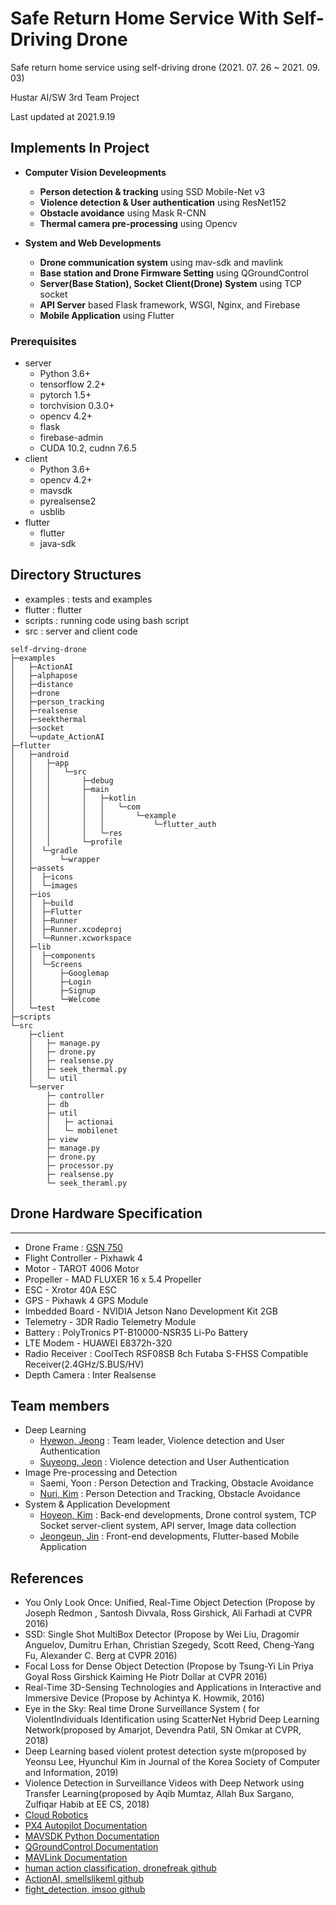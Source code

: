 # Safe Return Home Service With Self-Driving Drone


Safe return home service using self-driving drone (2021. 07. 26 ~ 2021. 09. 03)

Hustar AI/SW 3rd Team Project 

Last updated at 2021.9.19

## Implements In Project


- **Computer Vision Develeopments**
    - **Person detection & tracking** using SSD Mobile-Net v3
    - **Violence detection & User authentication** using ResNet152
    - **Obstacle avoidance** using Mask R-CNN
    - **Thermal camera pre-processing** using Opencv

- **System and Web Developments**
    - **Drone communication system** using mav-sdk and mavlink
    - **Base station and Drone Firmware Setting** using QGroundControl
    - **Server(Base Station), Socket Client(Drone) System** using TCP socket
    - **API Server** based Flask framework, WSGI, Nginx, and Firebase
    - **Mobile Application** using Flutter

### Prerequisites


- server
    - Python 3.6+
    - tensorflow 2.2+
    - pytorch 1.5+
    - torchvision 0.3.0+
    - opencv 4.2+
    - flask
    - firebase-admin
    - CUDA 10.2, cudnn 7.6.5
- client
    - Python 3.6+
    - opencv 4.2+
    - mavsdk
    - pyrealsense2
    - usblib
- flutter
    - flutter
    - java-sdk

## Directory Structures


- examples : tests and examples
- flutter : flutter
- scripts : running code using bash script
- src : server and client code

```
self-drving-drone
├─examples
│   ├─ActionAI
│   ├─alphapose
│   ├─distance
│   ├─drone
│   ├─person_tracking
│   ├─realsense
│   ├─seekthermal
│   ├─socket
│   └─update_ActionAI
├─flutter
│   ├─android
│   │   ├─app
│   │   │   └─src
│   │   │       ├─debug
│   │   │       ├─main
│   │   │       │   ├─kotlin
│   │   │       │   │   └─com
│   │   │       │   │       └─example
│   │   │       │   │           └─flutter_auth
│   │   │       │   └─res
│   │   │       └─profile
│   │  └─gradle
│   │      └─wrapper
│   ├─assets
│   │  ├─icons
│   │  └─images
│   ├─ios
│   │  ├─build
│   │  ├─Flutter
│   │  ├─Runner
│   │  ├─Runner.xcodeproj
│   │  └─Runner.xcworkspace
│   ├─lib
│   │  ├─components
│   │  └─Screens
│   │      ├─Googlemap
│   │      ├─Login
│   │      ├─Signup
│   │      └─Welcome
│   └─test
├─scripts
└─src
    ├─client
    │   ├─ manage.py
    │   ├─ drone.py
    │   ├─ realsense.py
    │   ├─ seek_thermal.py
    │   └─ util
    └─server
        ├─ controller
        ├─ db
        ├─ util
        │   ├─ actionai
        │   └─ mobilenet
        ├─ view
        ├─ manage.py
        ├─ drone.py
        ├─ processor.py
        ├─ realsense.py
        └─ seek_theraml.py
```

## Drone Hardware Specification

---

- Drone Frame : [GSN 750](https://smartstore.naver.com/itssg/products/5164489850)
- Flight Controller - Pixhawk 4
- Motor - TAROT 4006 Motor
- Propeller - MAD FLUXER 16 x 5.4 Propeller
- ESC -  Xrotor 40A ESC
- GPS - Pixhawk 4 GPS Module
- Imbedded Board - NVIDIA Jetson Nano Development Kit 2GB
- Telemetry - 3DR Radio Telemetry Module
- Battery : PolyTronics PT-B10000-NSR35 Li-Po Battery
- LTE Modem - HUAWEI E8372h-320
- Radio Receiver : CoolTech RSF08SB 8ch Futaba S-FHSS Compatible Receiver(2.4GHz/S.BUS/HV)
- Depth Camera : Inter Realsense

## **Team members**


- Deep Learning
    - [Hyewon, Jeong](https://github.com/hyemWon) : Team leader, Violence detection and User Authentication
    - [Suyeong, Jeon](https://github.com/devsuyoung) : Violence detection and User Authentication
- Image Pre-processing and Detection
    - Saemi, Yoon : Person Detection and Tracking, Obstacle Avoidance
    - [Nuri, Kim](https://github.com/dev-wendy) : Person Detection and Tracking, Obstacle Avoidance
- System & Application Development
    - [Hoyeon, Kim](https://github.com/mozzihozzi) : Back-end developments, Drone control system, TCP Socket server-client system, API server, Image data collection
    - [Jeongeun, Jin](https://github.com/dev-merry) : Front-end developments, Flutter-based Mobile Application

## References


- You Only Look Once: Unified, Real-Time Object Detection (Propose by Joseph Redmon , Santosh Divvala, Ross Girshick, Ali Farhadi at CVPR 2016)
- SSD: Single Shot MultiBox Detector (Propose by Wei Liu, Dragomir Anguelov, Dumitru Erhan, Christian Szegedy, Scott Reed, Cheng-Yang Fu, Alexander C. Berg at CVPR 2016)
- Focal Loss for Dense Object Detection (Propose by Tsung-Yi Lin Priya Goyal Ross Girshick Kaiming He Piotr Dollar at CVPR 2016)
- Real-Time 3D-Sensing Technologies and Applications in Interactive and Immersive Device (Propose by Achintya K. Howmik, 2016)
- Eye in the Sky: Real time Drone Surveillance System ( for ViolentIndividuals Identification using ScatterNet Hybrid Deep Learning Network(proposed by Amarjot, Devendra Patil, SN Omkar at CVPR, 2018)
- Deep Learning based violent protest detection syste m(proposed by Yeonsu Lee, Hyunchul Kim in Journal of the Korea Society of Computer and Information, 2019)
- Violence Detection in Surveillance Videos with Deep Network using Transfer Learning(proposed by Aqib Mumtaz, Allah Bux Sargano, Zulfiqar Habib at EE CS, 2018)
- [Cloud Robotics](https://en.wikipedia.org/wiki/Cloud_robotics)
- [PX4 Autopilot Documentation](https://docs.px4.io/master/en/)
- [MAVSDK Python Documentation](http://mavsdk-python-docs.s3-website.eu-central-1.amazonaws.com/)
- [QGroundControl Documentation](https://docs.qgroundcontrol.com/master/en/index.html)
- [MAVLink Documentation](https://mavlink.io/en/)
- [human action classification, dronefreak github](https://github.com/dronefreak/human-action-classification)
- [ActionAI, smellslikeml github](https://github.com/smellslikeml/ActionAI)
- [fight_detection, imsoo github](https://github.com/imsoo/fight_detection)
